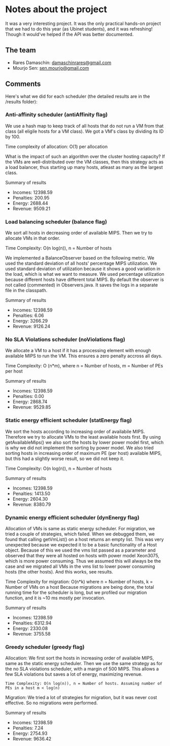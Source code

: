 # Notes about the project
It was a very interesting project. It was the only practical hands-on project that we had to do this year (as Ubinet students), and it was refreshing!
Though it would've helped if the API was better documented.

## The team

- Rares Damaschin: damaschinrares@gmail.com
- Mourjo Sen: sen.mourjo@gmail.com

## Comments
Here's what we did for each scheduler (the detailed results are in the /results folder):

### Anti-affinity scheduler (antiAffinity flag)
We use a hash map to keep track of all hosts that do not run a VM from that class (all eligile hosts for a VM class). We got a VM's class by dividing its ID by 100.

Time complexity of allocation: O(1) per allocation

What is the impact of such an algorithm over the cluster hosting capacity?
If the VMs are well-distributed over the VM classes, then this strategy acts as a load balancer, thus starting up many hosts, atleast as many as the largest class.

Summary of results
- Incomes:    12398.59
- Penalties:  200.95
- Energy:     2688.44
- Revenue:    9509.21


### Load balancing scheduler (balance flag)
We sort all hosts in decreasing order of available MIPS. Then we try to allocate VMs in that order.

Time Complexity: O(n log(n)), n = Number of hosts

We implemented a BalanceObserver based on the following metric. We used the standard deviation of all hosts' percentage MIPS utilization. We used standard deviation of utilization because it shows a good variation in the load, which is what we want to measure. We used percentage utilization because different hosts have different total MIPS.
By default the observer is not called (commented) in Observers.java. It saves the logs in a separate file in the classpath.

Summary of results
- Incomes:    12398.59
- Penalties:  6.06
- Energy:     3266.29
- Revenue:    9126.24


### No SLA Violations scheduler (noViolations flag)
We allocate a VM to a host if it has a processing element with enough available MIPS to run the VM. This ensures a zero penalty accross all days.

Time Complexity: O (n*m), where n = Number of hosts, m = Number of PEs per host

Summary of results
- Incomes:    12398.59
- Penalties:  0.00
- Energy:     2868.74
- Revenue:    9529.85


### Static energy efficient scheduler (statEnergy flag)
We sort the hosts according to increasing order of availabile MIPS. Therefore we try to allocate VMs to the least available hosts first. By using getAvailableMips() we also sort the hosts by lower power model first, which is why we did not implement the sorting by power model.
We also tried sorting hosts in increasing order of maximum PE (per host) available MIPS, but this had a slightly worse result, so we did not keep it.

Time Complexity: O(n log(n)), n = Number of hosts

Summary of results
- Incomes:    12398.59
- Penalties:  1413.50
- Energy:     2604.30
- Revenue:    8380.79

### Dynamic energy efficient scheduler (dynEnergy flag)
Allocation of VMs is same as static energy scheduler. 
For migration, we tried a couple of strategies, which failed. When we debugged them, we found that calling getVmList() on a host returns an empty list. This was very unexpected because we expected it to be a basic functionality of a Host object. Because of this we used the vms list passed as a parameter and observed that they were all hosted on hosts with power model Xeon3075, which is more power consuming. Thus we assumed this will always be the case and we migrated all VMs in the vms list to lower power consuming hosts (the other hosts). And this works, see results.

Time Complexity for migration: O(n*k) where n = Number of hosts, k = Number of VMs on a host
Because migrations are being done, the total running time for the scheduler is long, but we profiled our migration function, and it is ~10 ms mostly per invocation.

Summary of results
- Incomes:    12398.59
- Penalties:  6312.94
- Energy:     2330.08
- Revenue:    3755.58


### Greedy scheduler (greedy flag)
Allocation:
	We first sort the hosts in increasing order of available MIPS, same as the static energy scheduler. Then we use the same strategy as for the no SLA violations scheduler, with a margin of 500 MIPS. This allows a few SLA violations but saves a lot of energy, maximizing revenue.

	Time Complexity: O(n log(n)), n = Number of hosts. Assuming number of PEs in a host m < log(n)
Migration:
	We tried a lot of strategies for migration, but it was never cost effective. So no migrations were performed.

Summary of results
- Incomes:    12398.59
- Penalties:  7.24
- Energy:     2754.93
- Revenue:    9636.42
